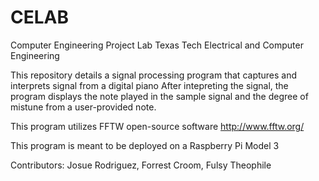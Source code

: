 # CELAB

Computer Engineering Project Lab
Texas Tech Electrical and Computer Engineering

This repository details a signal processing program that captures and interprets signal from a digital piano 
After intepreting the signal, the program displays the note played in the sample signal and the degree of mistune from a user-provided note.

This program utilizes FFTW open-source software http://www.fftw.org/

This program is meant to be deployed on a Raspberry Pi Model 3

Contributors:
Josue Rodriguez,
Forrest Croom,
Fulsy Theophile
